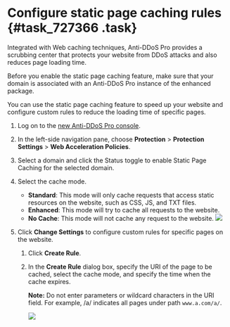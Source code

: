 # Configure static page caching rules {#task_727366 .task}

Integrated with Web caching techniques, Anti-DDoS Pro provides a scrubbing center that protects your website from DDoS attacks and also reduces page loading time.

Before you enable the static page caching feature, make sure that your domain is associated with an Anti-DDoS Pro instance of the enhanced package.

You can use the static page caching feature to speed up your website and configure custom rules to reduce the loading time of specific pages.

1.  Log on to the [new Anti-DDoS Pro console](https://partners-yundun.console.aliyun.com/?p=ddoscoo&__consolePageCode=ddoscoo).
2.  In the left-side navigation pane, choose **Protection** \> **Protection Settings** \> **Web Acceleration Policies**.
3.  Select a domain and click the Status toggle to enable Static Page Caching for the selected domain.
4.  Select the cache mode. 

    -   **Standard**: This mode will only cache requests that access static resources on the website, such as CSS, JS, and TXT files.
    -   **Enhanced**: This mode will try to cache all requests to the website.
    -   **No Cache**: This mode will not cache any request to the website.
    ![](http://static-aliyun-doc.oss-cn-hangzhou.aliyuncs.com/assets/img/583052/156747934349578_en-US.png)

5.  Click **Change Settings** to configure custom rules for specific pages on the website. 
    1.  Click **Create Rule**.
    2.  In the **Create Rule** dialog box, specify the URI of the page to be cached, select the cache mode, and specify the time when the cache expires. 

        **Note:** Do not enter parameters or wildcard characters in the URI field. For example, /a/ indicates all pages under path `www.a.com/a/`.

        ![](http://static-aliyun-doc.oss-cn-hangzhou.aliyuncs.com/assets/img/583052/156747934349577_en-US.png)


